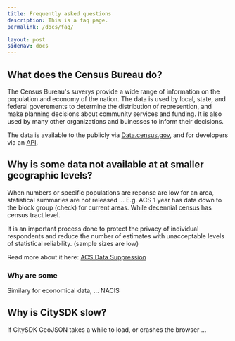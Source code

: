 ```yaml
---
title: Frequently asked questions
description: This is a faq page.
permalink: /docs/faq/

layout: post
sidenav: docs
---
```


## What does the Census Bureau do?

The Census Bureau's suverys provide a wide range of information on the population and economy of the nation. The data is used by local, state, and federal goverements to determine the distribution of represention, and make planning decisions about community services and funding. It is also used by many other organizations and buinesses to inform their decisions.

The data is available to the publicly via [Data.census.gov](https://data.census.gov/cedsci/), and for developers via an [API](https://www.census.gov/data/developers/about.html).

## Why is some data not available at at smaller geographic levels?

When numbers or specific populations are reponse are low for an area, statistical summaries are not released ...
E.g. ACS 1 year has data down to the block group (check) for current areas. While decennial census has census tract level.

It is an important process done to protect the privacy of individual respondents and reduce the number of estimates with unacceptable levels of statistical reliability. (sample sizes are low)

Read more about it here:
[ACS Data Suppression](https://www.census.gov/programs-surveys/acs/technical-documentation/data-suppression.html)

### Why are some

Similary for economical data, ... NACIS

## Why is CitySDK slow?

If CitySDK GeoJSON takes a while to load, or crashes the browser ...
